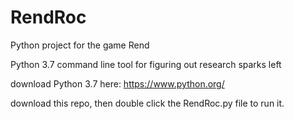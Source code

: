 # RendRoc
Python project for the game Rend

Python 3.7 command line tool for figuring out research sparks left

download Python 3.7 here: https://www.python.org/

download this repo, then double click the RendRoc.py file to run it. 
